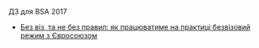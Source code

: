 ДЗ для BSA 2017 

- [Без віз, та не без правил: як працюватиме на практиці безвізовий режим з Євросоюзом](eu_visa_canceled.md)
